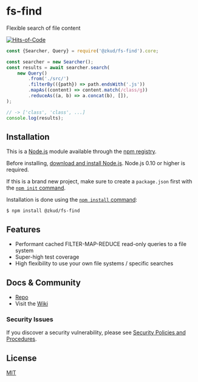 # fs-find
Flexible search of file content

[![Hits-of-Code](https://hitsofcode.com/github/zkud/fs-find?branch=main)](https://hitsofcode.com/github/zkud/fs-find/view?branch=main)

```js
const {Searcher, Query} = require('@zkud/fs-find').core;

const searcher = new Searcher();
const results = await searcher.search(
    new Query()
        .from('./src/')
        .filterBy(({path}) => path.endsWith('.js'))
        .mapAs((content) => content.match(/class/g))
        .reduceAs((a, b) => a.concat(b), []),
);

// -> ['class', 'class', ...]
console.log(results);
```

## Installation

This is a [Node.js](https://nodejs.org/en/) module available through the
[npm registry](https://www.npmjs.com/).

Before installing, [download and install Node.js](https://nodejs.org/en/download/).
Node.js 0.10 or higher is required.

If this is a brand new project, make sure to create a `package.json` first with
the [`npm init` command](https://docs.npmjs.com/creating-a-package-json-file).

Installation is done using the
[`npm install` command](https://docs.npmjs.com/getting-started/installing-npm-packages-locally):

```console
$ npm install @zkud/fs-find
```

## Features

  * Performant cached FILTER-MAP-REDUCE read-only queries to a file system
  * Super-high test coverage
  * High flexibility to use your own file systems / specific searches

## Docs & Community

  * [Repo](https://github.com/zkud/fs-find)
  * Visit the [Wiki](https://github.com/zkud/fs-find/wiki)

### Security Issues

If you discover a security vulnerability, please see [Security Policies and Procedures](Security.md).

## License

  [MIT](LICENSE)
